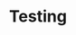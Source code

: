 ---
title: 'Testing'
weight: 10
meta_title: "FAQ Testing - MultiSafepay Docs"
meta_description: "The MultiSafepay Documentation Center presents all relevant information about our Plugins and API. You can also find support pages for payment methods, tools and general questions as well as the contact details of our Support and Integration Teams."
read_more: "."
logo: '/svgs/Getting started.svg'
layout: 'faqplugins'
short_description: "Read more about how you can test payment methods in the MultiSafepay test environment."
---